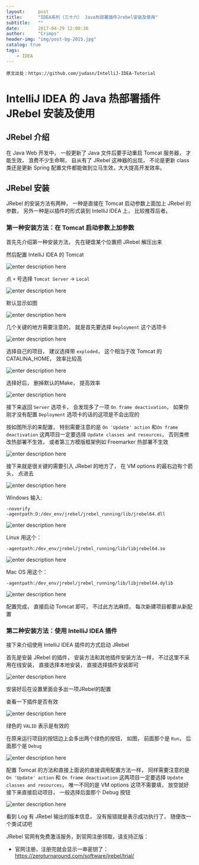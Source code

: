 ```yaml
---
layout:     post
title:      "IDEA系列（三十六） Java热部署插件Jrebel安装及使用"
subtitle:   ""
date:       2017-04-29 12:00:36
author:     "Crimps"
header-img: "img/post-bg-2015.jpg"
catalog: true
tags:
    - IDEA
---
```

```
原文出处：https://github.com/judasn/IntelliJ-IDEA-Tutorial 
```
# IntelliJ IDEA 的 Java 热部署插件 JRebel 安装及使用

## JRebel 介绍

在 Java Web 开发中， 一般更新了 Java 文件后要手动重启 Tomcat 服务器， 才能生效， 浪费不少生命啊， 自从有了 JRebel 这神器的出现， 不论是更新 class 类还是更新 Spring 配置文件都能做到立马生效，大大提高开发效率。

## JRebel 安装

JRebel 的安装方法有两种， 一种是直接在 Tomcat 启动参数上面加上 JRebel 的参数， 另外一种是以插件的形式装到 IntelliJ IDEA 上， 比较推荐后者。

### 第一种安装方法：在 Tomcat 启动参数上加参数

首先先介绍第一种安装方法， 先在硬盘某个位置把 JRebel 解压出来

然后配置 IntelliJ IDEA 的 Tomcat

![enter description here][1]

点 `+` 号选择 `Tomcat Server` -> `Local`

![enter description here][2]

默认显示如图

![enter description here][3]

几个关键的地方需要注意的， 就是首先要选择 `Deployment` 这个选项卡

![enter description here][4]

选择自己的项目， 建议选择带 `exploded`， 这个相当于改 Tomcat 的 CATALINA_HOME， 效率比较高

![enter description here][5]

选择好后， 删掉默认的Make， 提高效率

![enter description here][6]

接下来返回 `Server` 选项卡， 会发现多了一项 `On frame deactivation`， 如果你刚才没有配置 `Deployment` 选项卡的话的这项是不会出现的

按如图所示的来配置， 特别需要注意的是 `On 'Update' action` 和`On frame deactivation` 这两项目一定要选择 `Update classes and resources`， 否则类修改热部署不生效， 或者第三方模版框架例如 Freemarker 热部署不生效

![enter description here][7]

接下来就是很关键的需要引入 JRebel 的地方了， 在 VM options 的最右边有个箭头， 点进去

![enter description here][8]

Windows 输入:

    -noverify
    -agentpath:D:/dev_env/jrebel/jrebel_running/lib/jrebel64.dll

![enter description here][9]

Linux 用这个：

    -agentpath:/dev_env/jrebel/jrebel_running/lib/libjrebel64.so

![enter description here][10]

Mac OS 用这个：

    -agentpath:/dev_env/jrebel/jrebel_running/lib/libjrebel64.dylib

![enter description here][11]

配置完成， 直接启动 Tomcat 即可， 不过此方法麻烦， 每次新建项目都要从新配置

### 第二种安装方法：使用 IntelliJ IDEA 插件

接下来介绍使用 IntelliJ IDEA 插件的方式启动 JRebel

首先是安装 JRebel 的插件， 安装方法和其他插件安装方法一样， 不过这里不采用在线安装， 直接选择本地安装， 直接选择插件安装即可

![enter description here][12]

安装好后在设置里面会多出一项JRebel的配置

查看一下插件是否有效

![enter description here][13]

绿色的 `VALID` 表示是有效的

在原来运行项目的按钮边上会多出两个绿色的按钮， 如图， 前面那个是 `Run`， 后面那个是 `Debug`

![enter description here][14]

配置 Tomcat 的方法和直接上面说的直接调用配置方法一样， 同样需要注意的是 `On 'Update' action` 和 `On frame deactivation` 这两项目一定要选择 `Update classes and resources`， 唯一不同的是 VM options 这项不需要填， 放空就好
接下来直接启动项目， 一般选择后面那个 Debug 按钮

![enter description here][15]

看到 Log 有 JRebel 输出的版本信息， 没有报错就是表示成功执行了， 随便改一个类试试吧

JRebel 官网有免费激活服务，到官网注册领取，请支持正版：

- 官网注册，注册完就会显示一串密钥了：<https://zeroturnaround.com/software/jrebel/trial/>

  [1]: ./img/in-post/xxviii-jrebel-setup-1.jpg "xxviii-jrebel-setup-1.jpg"
  [2]: ./img/in-post/xxviii-jrebel-setup-2.jpg "xxviii-jrebel-setup-2.jpg"
  [3]: ./img/in-post/xxviii-jrebel-setup-3.jpg "xxviii-jrebel-setup-3.jpg"
  [4]: ./img/in-post/xxviii-jrebel-setup-4.jpg "xxviii-jrebel-setup-4.jpg"
  [5]: ./img/in-post/xxviii-jrebel-setup-5.jpg "xxviii-jrebel-setup-5.jpg"
  [6]: ./img/in-post/xxviii-jrebel-setup-6.jpg "xxviii-jrebel-setup-6.jpg"
  [7]: ./img/in-post/xxviii-jrebel-setup-7.jpg "xxviii-jrebel-setup-7.jpg"
  [8]: ./img/in-post/xxviii-jrebel-setup-8.jpg "xxviii-jrebel-setup-8.jpg"
  [9]: ./img/in-post/xxviii-jrebel-setup-9.jpg "xxviii-jrebel-setup-9.jpg"
  [10]: ./img/in-post/xxviii-jrebel-setup-10.jpg "xxviii-jrebel-setup-10.jpg"
  [11]: ./img/in-post/xxviii-jrebel-setup-11.jpg "xxviii-jrebel-setup-11.jpg"
  [12]: ./img/in-post/xxviii-jrebel-setup-12.jpg "xxviii-jrebel-setup-12.jpg"
  [13]: ./img/in-post/xxviii-jrebel-setup-15.jpg "xxviii-jrebel-setup-15.jpg"
  [14]: ./img/in-post/xxviii-jrebel-setup-13.jpg "xxviii-jrebel-setup-13.jpg"
  [15]: ./img/in-post/xxviii-jrebel-setup-14.jpg "xxviii-jrebel-setup-14.jpg"

